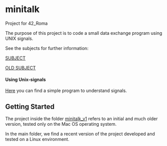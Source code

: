 # minitalk
Project for 42_Roma

The purpose of this project is to code a small data exchange program using UNIX signals.

See the subjects for further information:

[SUBJECT](Resources/minitalk_subject_3_2.pdf)

[OLD SUBJECT](Resources/minitalk_v1/en.subject.pdf)

#### Using Unix-signals

[Here](Resources/test_signal.c) you can find a simple program to understand signals.

## Getting Started

The project inside the folder [minitalk_v1](minitalk_v1) refers to an initial and much older version, tested only on the Mac OS operating system.

In the main folder, we find a recent version of the project developed and tested on a Linux environment.
